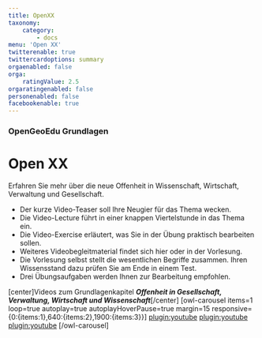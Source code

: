 ```yaml
---
title: OpenXX
taxonomy:
    category:
        - docs
menu: 'Open XX'
twitterenable: true
twittercardoptions: summary
orgaenabled: false
orga:
    ratingValue: 2.5
orgaratingenabled: false
personenabled: false
facebookenable: true
---
```


### OpenGeoEdu Grundlagen

# Open&nbsp;XX

Erfahren Sie mehr über die neue Offenheit in Wissenschaft, Wirtschaft, Verwaltung und Gesellschaft. 

* Der kurze Video-Teaser soll Ihre Neugier für das Thema wecken.
* Die Video-Lecture führt in einer knappen Viertelstunde in das Thema ein.
* Die Video-Exercise erläutert, was Sie in der Übung praktisch bearbeiten sollen.
* Weiteres Videobegleitmaterial findet sich hier oder in der Vorlesung.
* Die Vorlesung selbst stellt die wesentlichen Begriffe zusammen. Ihren Wissensstand dazu prüfen Sie am Ende in einem Test.
* Drei Übungsaufgaben werden Ihnen zur Bearbeitung empfohlen.

[center]Videos zum Grundlagenkapitel ***Offenheit in Gesellschaft, Verwaltung, Wirtschaft und Wissenschaft***[/center]
[owl-carousel items=1 loop=true autoplay=true autoplayHoverPause=true margin=15 responsive={0:{items:1},640:{items:2},1900:{items:3}}]
[plugin:youtube](https://youtu.be/ptBpbXDczRU)
[plugin:youtube](https://youtu.be/UJbe0dw2gsA)
[plugin:youtube](https://youtu.be/5zNjgi6Jkdw)
[/owl-carousel]
